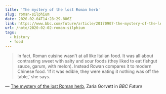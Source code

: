 ```yaml
---
title: 'The mystery of the lost Roman herb'
slug: roman-silphium
date: 2020-02-04T14:28:29.886Z
link: https://www.bbc.com/future/article/20170907-the-mystery-of-the-lost-roman-herb
url: /note/2020-02-02-roman-silphium
tags:
  - history
  - food
---
```


> In fact, Roman cuisine wasn't at all like Italian food. It was all about contrasting sweet with salty and sour foods (they liked to eat fishgut sauce, garum, with melon). Instead Rowan compares it to modern Chinese food. 'If it was edible, they were eating it  nothing was off the table,' she says.

&mdash; [The mystery of the lost Roman herb](https://www.bbc.com/future/article/20170907-the-mystery-of-the-lost-roman-herb), Zaria Gorvett in _BBC Future_
